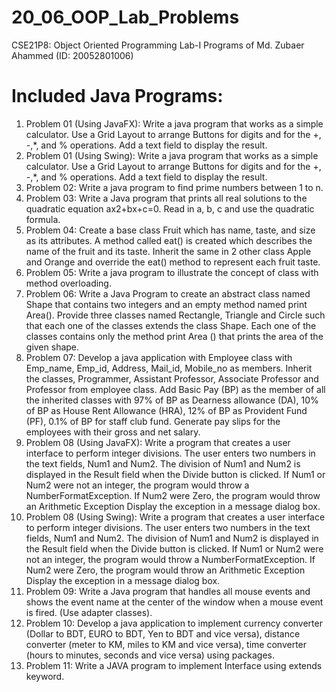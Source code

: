 # 20_06_OOP_Lab_Problems
CSE21P8: Object Oriented Programming Lab-I Programs of Md. Zubaer Ahammed (ID: 20052801006)

# Included Java Programs:
01. Problem 01 (Using JavaFX): Write a java program that works as a simple calculator. Use a Grid Layout to arrange Buttons for digits and for the +, -,*, and % operations. Add a text field to display the result.	
01. Problem 01 (Using Swing): Write a java program that works as a simple calculator. Use a Grid Layout to arrange Buttons for digits and for the +, -,*, and % operations. Add a text field to display the result.	
02. Problem 02: Write a java program to find prime numbers between 1 to n.	
03. Problem 03: Write a Java program that prints all real solutions to the quadratic equation ax2+bx+c=0. Read in a, b, c and use the quadratic formula.
04. Problem 04: Create a base class Fruit which has name, taste, and size as its attributes. A method called eat() is created which describes the name of the fruit and its taste. Inherit the same in 2 other class Apple and Orange and override the eat() method to represent each fruit taste.
05. Problem 05: Write a java program to illustrate the concept of class with method overloading.	
06. Problem 06: Write a Java Program to create an abstract class named Shape that contains two integers and an empty method named print Area(). Provide three classes named Rectangle, Triangle and Circle such that each one of the classes extends the class Shape. Each one of the classes contains only the method print Area () that prints the area of the given shape.	
07. Problem 07: Develop a java application with Employee class with Emp_name, Emp_id, Address, Mail_id, Mobile_no as members. Inherit the classes, Programmer, Assistant Professor, Associate Professor and Professor from employee class. Add Basic Pay (BP) as the member of all the inherited classes with 97% of BP as Dearness allowance (DA), 10% of BP as House Rent Allowance (HRA), 12% of BP as Provident Fund (PF), 0.1% of BP for staff club fund. Generate pay slips for the employees with their gross and net salary.	
08. Problem 08 (Using JavaFX): Write a program that creates a user interface to perform integer divisions. The user enters two numbers in the text fields, Num1 and Num2. The division of Num1 and Num2 is displayed in the Result field when the Divide button is clicked. If Num1 or Num2 were not an integer, the program would throw a NumberFormatException. If Num2 were Zero, the program would throw an Arithmetic Exception Display the exception in a message dialog box.	
08. Problem 08 (Using Swing): Write a program that creates a user interface to perform integer divisions. The user enters two numbers in the text fields, Num1 and Num2. The division of Num1 and Num2 is displayed in the Result field when the Divide button is clicked. If Num1 or Num2 were not an integer, the program would throw a NumberFormatException. If Num2 were Zero, the program would throw an Arithmetic Exception Display the exception in a message dialog box.	
09. Problem 09: Write a Java program that handles all mouse events and shows the event name at the center of the window when a mouse event is fired. (Use adapter classes).	
10. Problem 10: Develop a java application to implement currency converter (Dollar to BDT, EURO to BDT, Yen to BDT and vice versa), distance converter (meter to KM, miles to KM and vice versa), time converter (hours to minutes, seconds and vice versa) using packages.	
11. Problem 11: Write a JAVA program to implement Interface using extends keyword.	


